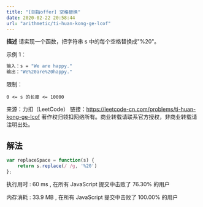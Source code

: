 ```yaml
---
title: "[剑指offer] 空格替换"
date: 2020-02-22 20:58:44
url: "arithmetic/ti-huan-kong-ge-lcof"
---
```


**描述** 请实现一个函数，把字符串 s 中的每个空格替换成"%20"。

示例 1：
```bash
输入：s = "We are happy."
输出："We%20are%20happy."
```

限制：
```
0 <= s 的长度 <= 10000
```
来源：力扣（LeetCode）
链接：https://leetcode-cn.com/problems/ti-huan-kong-ge-lcof
著作权归领扣网络所有。商业转载请联系官方授权，非商业转载请注明出处。

<!--more-->


## 解法

```js
var replaceSpace = function(s) {
    return s.replace(/ /g, '%20')
};
```

执行用时 :
60 ms
, 在所有 JavaScript 提交中击败了
76.30%
的用户

内存消耗 :
33.9 MB
, 在所有 JavaScript 提交中击败了
100.00%
的用户